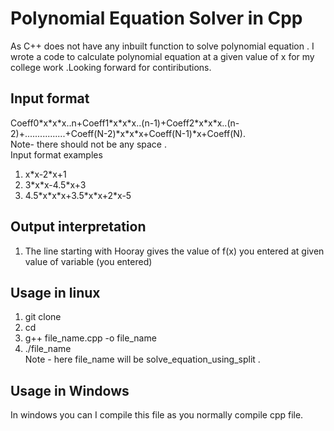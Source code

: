 # Polynomial Equation Solver in Cpp
As C++ does not have any inbuilt function to solve polynomial equation . I wrote a code to calculate polynomial equation at a given value of x for my college work .Looking forward for contiributions.

## Input format
Coeff0\*x\*x\*x..n+Coeff1\*x\*x\*x..(n-1)+Coeff2\*x\*x\*x..(n-2)+................+Coeff(N-2)\*x\*x\*x+Coeff(N-1)\*x+Coeff(N).<br>
Note- there should not be any space .<br>
Input format examples
1. x\*x-2\*x+1
2. 3\*x\*x-4.5\*x+3
3. 4.5\*x\*x\*x+3.5\*x\*x+2\*x-5

## Output interpretation
1. The line starting with Hooray gives the value of f(x) you entered at given value of variable (you entered)

## Usage in linux
1. git clone <br>
2. cd <directory> <br>
3. g++ file_name.cpp -o file_name <br>
4. ./file_name<br>
Note - here file_name will be solve_equation_using_split .
  
## Usage in Windows 
In windows you can I compile this file as you normally compile cpp file.
